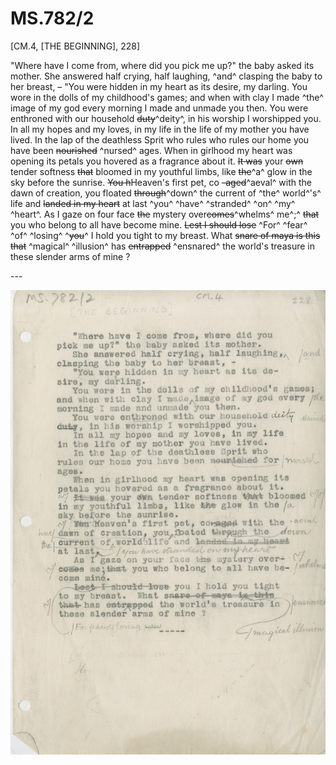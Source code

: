 # MS.782/2

[CM.4, \[THE BEGINNING\], 228]

"Where have I come from, where did you pick me up?" the baby asked its mother.
She answered half crying, half laughing, ^and^ clasping the baby to her breast, –
"You were hidden in my heart as its desire, my darling.
You wore in the dolls of my childhood's games; and when with clay I made ^the^ image of my god every morning I made and unmade you then.
You were enthroned with our household ~~duty~~^deity^, in his worship I worshipped you.
In all my hopes and my loves, in my life in the life of my mother you have lived.
In the lap of the deathless Sprit who rules who rules our home you have been ~~nourished~~ ^nursed^ ages.
When in girlhood my heart was opening its petals you hovered as a fragrance about it.
~~It was~~ your ~~own~~ tender softness ~~that~~ bloomed in my youthful limbs, like ~~the~~^a^ glow in the sky before the sunrise.
~~You h~~Heaven's first pet, co ~~-aged~~^aeval^ with the dawn of creation, you floated ~~through~~^down^ the current of ^the^ world^'s^ life and ~~landed in my heart~~ at last ^you^ ^have^ ^stranded^ ^on^ ^my^ ^heart^.
As I gaze on four face ~~the~~ mystery over~~comes~~^whelms^ me^;^ ~~that~~ you who belong to all have become mine.
~~Lest I should lose~~ ^For^ ^fear^ ^of^ ^losing^ ^~~you~~^ I hold you tight to my breast. What ~~snare of maya is this that~~ ^magical^ ^illusion^ has ~~entrapped~~ ^ensnared^ the world's treasure in these slender arms of mine ?

\---

![p5](MS782_2-005.jpg)